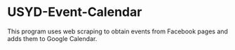 # USYD-Event-Calendar
This program uses web scraping to obtain events from Facebook pages and adds them to Google Calendar.
